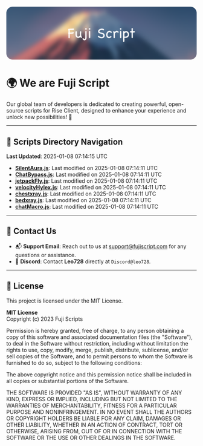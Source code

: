 ![Banner](.github/b.webp)

# 🌍 **We are Fuji Script**

Our global team of developers is dedicated to creating powerful, open-source scripts for Rise Client, designed to enhance your experience and unlock new possibilities! 🌟

---
<!-- SCRIPTS_NAVIGATION_START -->
## 📂 **Scripts Directory Navigation**

**Last Updated**: 2025-01-08 07:14:15 UTC

- **[SilentAura.js](scripts/SilentAura.js)**: Last modified on 2025-01-08 07:14:11 UTC
- **[ChatBypass.js](scripts/ChatBypass.js)**: Last modified on 2025-01-08 07:14:11 UTC
- **[jetpackFly.js](scripts/jetpackFly.js)**: Last modified on 2025-01-08 07:14:11 UTC
- **[velocityHylex.js](scripts/velocityHylex.js)**: Last modified on 2025-01-08 07:14:11 UTC
- **[chestxray.js](scripts/chestxray.js)**: Last modified on 2025-01-08 07:14:11 UTC
- **[bedxray.js](scripts/bedxray.js)**: Last modified on 2025-01-08 07:14:11 UTC
- **[chatMacro.js](scripts/chatMacro.js)**: Last modified on 2025-01-08 07:14:11 UTC

<!-- SCRIPTS_NAVIGATION_END -->

---

## 💬 **Contact Us**  
- 📬 **Support Email**: Reach out to us at [support@fujiscript.com](mailto:support@fujiscript.com) for any questions or assistance.  
- 💬 **Discord**: Contact **Leo728** directly at `Discord@leo728`.

---

## 📜 **License**

This project is licensed under the MIT License.  

**MIT License**  
Copyright (c) 2023 Fuji Scripts  

Permission is hereby granted, free of charge, to any person obtaining a copy of this software and associated documentation files (the "Software"), to deal in the Software without restriction, including without limitation the rights to use, copy, modify, merge, publish, distribute, sublicense, and/or sell copies of the Software, and to permit persons to whom the Software is furnished to do so, subject to the following conditions:  

The above copyright notice and this permission notice shall be included in all copies or substantial portions of the Software.  

THE SOFTWARE IS PROVIDED "AS IS", WITHOUT WARRANTY OF ANY KIND, EXPRESS OR IMPLIED, INCLUDING BUT NOT LIMITED TO THE WARRANTIES OF MERCHANTABILITY, FITNESS FOR A PARTICULAR PURPOSE AND NONINFRINGEMENT. IN NO EVENT SHALL THE AUTHORS OR COPYRIGHT HOLDERS BE LIABLE FOR ANY CLAIM, DAMAGES OR OTHER LIABILITY, WHETHER IN AN ACTION OF CONTRACT, TORT OR OTHERWISE, ARISING FROM, OUT OF OR IN CONNECTION WITH THE SOFTWARE OR THE USE OR OTHER DEALINGS IN THE SOFTWARE.  

